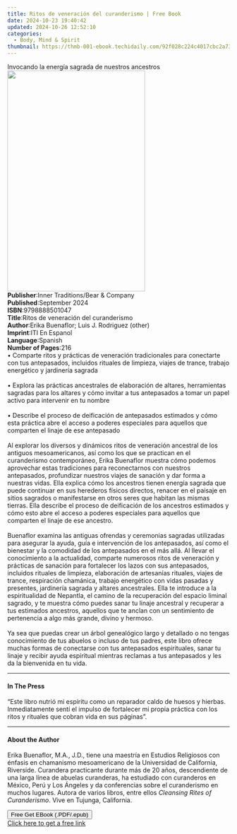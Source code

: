 ```yaml
---
title: Ritos de veneración del curanderismo | Free Book
date: 2024-10-23 19:40:42
updated: 2024-10-26 12:52:10
categories:
  - Body, Mind & Spirit
thumbnail: https://thmb-001-ebook.techidaily.com/92f028c224c4017cbc2a73b045a7438cc3ce1e4787996739fd17ab8f0721e009.jpg
---
```

<main id="book-container">
  <div class="flex flex-col">
    <div class="book-brief flex-1 py-6 px-4 sm:p-6 md:py-10 md:px-8">
      <!-- brief-->
      <div class="book-brief-main">
        Invocando la energía sagrada de nuestros ancestros
      </div>
    </div>
    <div
      class="book-meta-info flex-1 grid gap-4 col-start-1 col-end-3 row-start-1 sm:mb-6 sm:grid-cols-4 lg:gap-6 lg:col-start-2 lg:row-end-6 lg:row-span-6 lg:mb-0"
    >
      <div
        class="book-meta-info-left place-content-center mt-4 p-4 text-sm leading-6 col-start-2 col-span-2 dark:text-slate-400"
      >
        <img
          class="w-full h-500 object-cover rounded-lg sm:h-255 sm:col-span-2 lg:col-span-full"
          src="https://img-001-ebook.techidaily.com/bf48381dc78b6a8ed947ea61ab180cf5b45d83373df018955e1cd3ad92ef2528.jpg"
          alt=""
          width="312"
          height="500"
        />
      </div>
      <div
        class="book-meta-info-right mt-2 col-start-1 row-start-2 col-span-3 self-center"
      >
        <!-- meta data  -->
        <div class="flex flex-col px-4 md:px-8">
          <div class="flex-1">
            <strong>Publisher</strong>:<span class="px-2"
              >Inner Traditions/Bear &amp; Company</span
            >
          </div>
          <div class="flex-1">
            <strong>Published</strong>:<span class="px-2">September 2024</span>
          </div>
          <div class="flex-1">
            <strong>ISBN</strong>:<span class="px-2">9798888501047</span>
          </div>
          <div class="flex-1">
            <strong>Title</strong>:<span class="px-2"
              >Ritos de veneración del curanderismo</span
            >
          </div>
          <div class="flex-1">
            <strong>Author</strong>:<span class="px-2"
              >Erika Buenaflor; Luis J. Rodriguez (other)</span
            >
          </div>
          <div class="flex-1">
            <strong>Imprint</strong>:<span class="px-2">ITI En Espanol</span>
          </div>
          <div class="flex-1">
            <strong>Language</strong>:<span class="px-2">Spanish</span>
          </div>
          <div class="flex-1">
            <strong>Number of Pages</strong>:<span class="px-2">216</span>
          </div>
        </div>
      </div>
    </div>
    <div class="book-description flex-1 py-6 px-4 sm:p-6 md:py-10 md:px-8">
      <div class="book-description-main">
        <div accordion-content="" id="description">
          • Comparte ritos y prácticas de veneración tradicionales para
          conectarte con tus antepasados, incluidos rituales de limpieza, viajes
          de trance, trabajo energético y jardinería sagrada<br /><br />•
          Explora las prácticas ancestrales de elaboración de altares,
          herramientas sagradas para los altares y cómo invitar a tus
          antepasados a tomar un papel activo para intervenir en tu nombre<br /><br />•
          Describe el proceso de deificación de antepasados estimados y cómo
          esta práctica abre el acceso a poderes especiales para aquellos que
          comparten el linaje de ese antepasado<br /><br />Al explorar los
          diversos y dinámicos ritos de veneración ancestral de los antiguos
          mesoamericanos, así como los que se practican en el curanderismo
          contemporáneo, Erika Buenaflor muestra cómo podemos aprovechar estas
          tradiciones para reconectarnos con nuestros antepasados, profundizar
          nuestros viajes de sanación y dar forma a nuestras vidas. Ella explica
          cómo los ancestros tienen energía sagrada que puede continuar en sus
          herederos físicos directos, renacer en el paisaje en sitios sagrados o
          manifestarse en otros seres que habitan las mismas tierras. Ella
          describe el proceso de deificación de los ancestros estimados y cómo
          esto abre el acceso a poderes especiales para aquellos que comparten
          el linaje de ese ancestro.<br /><br />Buenaflor examina las antiguas
          ofrendas y ceremonias sagradas utilizadas para asegurar la ayuda, guía
          e intervención de los antepasados, así como el bienestar y la
          comodidad de los antepasados en el más allá. Al llevar el conocimiento
          a la actualidad, comparte numerosos ritos de veneración y prácticas de
          sanación para fortalecer los lazos con sus antepasados, incluidos
          rituales de limpieza, elaboración de artesanías rituales, viajes de
          trance, respiración chamánica, trabajo energético con vidas pasadas y
          presentes, jardinería sagrada y altares ancestrales. Ella te introduce
          a la espiritualidad de Nepantla, el camino de la recuperación del
          espacio liminal sagrado, y te muestra cómo puedes sanar tu linaje
          ancestral y recuperar a tus estimados ancestros, aquellos que te
          anclan con un sentimiento de pertenencia a algo más grande, divino y
          hermoso.<br /><br />Ya sea que puedas crear un árbol genealógico largo
          y detallado o no tengas conocimiento de tus abuelos o incluso de tus
          padres, este libro ofrece muchas formas de conectarse con tus
          antepasados espirituales, sanar tu linaje y recibir ayuda espiritual
          mientras reclamas a tus antepasados y les da la bienvenida en tu vida.
        </div>
        <div class="accordion-fader"></div>
      </div>
    </div>
    <div class="book-excerpts flex-1 py-6 px-4 sm:p-6 md:py-10 md:px-8">
      <!-- excerpts-->
      <div class="book-excerpts-main">
        <hr />
        <h4 class="placeholder placeholder-heading">
          <span>In The Press</span>
        </h4>
        <p>
          “Este libro nutrió mi espíritu como un reparador caldo de huesos y
          hierbas. Inmediatamente sentí el impulso de fortalecer mi propia
          práctica con los ritos y rituales que cobran vida en sus páginas”.
        </p>
      </div>
    </div>
    <div class="book-about-author flex-1 py-6 px-4 sm:p-6 md:py-10 md:px-8">
      <!-- about author-->
      <div class="book-main-author-main">
        <hr />
        <h4 class="placeholder placeholder-heading">
          <span>About the Author</span>
        </h4>
        <p>
          Erika Buenaflor, M.A., J.D., tiene una maestría en Estudios Religiosos
          con énfasis en chamanismo mesoamericano de la Universidad de
          California, Riverside. Curandera practicante durante más de 20 años,
          descendiente de una larga línea de abuelas curanderas, ha estudiado
          con curanderos en México, Perú y Los Ángeles y da conferencias sobre
          el curanderismo en muchos lugares. Autora de varios libros, entre
          ellos <i>Cleansing Rites of Curanderismo</i>. Vive en Tujunga,
          California.
        </p>
      </div>
    </div>
    <div class="book-free-get flex-1 py-6 px-4 sm:p-6 md:py-10 md:px-8">
      <button
        id="btn-free-get"
        class="bg-blue-500 hover:bg-blue-700 text-white font-bold py-2 px-4 rounded"
      >
        Free Get EBook (.PDF/.epub)
      </button>
      <div id="countdown-display" class="px-2 text-lg mt-2"></div>
      <a
        id="free-link"
        class="hidden bg-blue-500 hover:bg-blue-700 text-white font-bold py-2 px-4 rounded"
        href="https://www.ebooks.com/en-us/book/211241343/ritos-de-veneraci-n-del-curanderismo/erika-buenaflor/"
        target="_blank"
        >Click here to get a free link</a
      >
    </div>
    <script>
      let countdownTime = 0;
      let countdownInterval = null;
      document
        .getElementById('btn-free-get')
        .addEventListener('click', startCountdown);
      function startCountdown() {
        countdownTime = new Date().getTime() + 60000 * 3;
        countdownInterval = setInterval(updateCountdown, 1000);
        document.getElementById('btn-free-get').disabled = true;
        document
          .getElementById('btn-free-get')
          .classList.add('bg-gray-500', 'cursor-not-allowed');
      }
      function updateCountdown() {
        let currentTime = new Date().getTime();
        let timeLeft = countdownTime - currentTime;
        let secondsLeft = Math.floor(timeLeft / 1000);
        document.getElementById('countdown-display').innerHTML =
          `Remaining time: ${secondsLeft} seconds.`;
        if (secondsLeft <= 0) {
          clearInterval(countdownInterval);
          document.getElementById('btn-free-get').classList.add('hidden');
          document.getElementById('free-link').classList.remove('hidden');
          document.getElementById('countdown-display').innerHTML = '';
        }
      }
    </script>
  </div>
</main>
